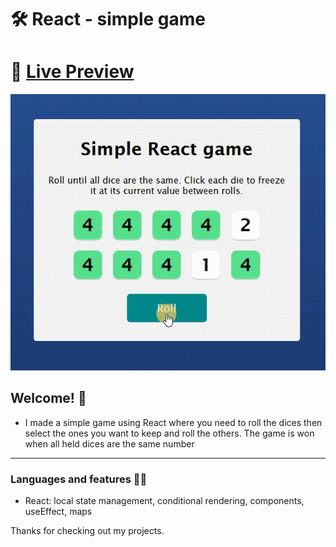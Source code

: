 # 🛠 React - simple game

# 🔗 [Live Preview](https://main--sparkling-babka-a8beca.netlify.app/)
![Design preview](./preview.gif)

## Welcome! 👋

- I made a simple game using React where you need to roll the dices then select the ones you want to keep and roll the others. The game is won when all held dices are the same number

---

### Languages and features 👨‍💻 

- React: local state management, conditional rendering, components, useEffect, maps 

Thanks for checking out my projects.